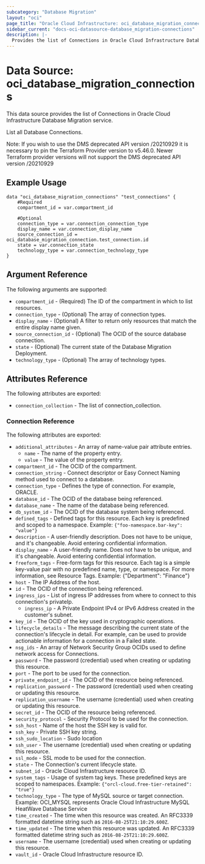 ```yaml
---
subcategory: "Database Migration"
layout: "oci"
page_title: "Oracle Cloud Infrastructure: oci_database_migration_connections"
sidebar_current: "docs-oci-datasource-database_migration-connections"
description: |-
  Provides the list of Connections in Oracle Cloud Infrastructure Database Migration service
---
```


# Data Source: oci_database_migration_connections
This data source provides the list of Connections in Oracle Cloud Infrastructure Database Migration service.

List all Database Connections.

Note: If you wish to use the DMS deprecated API version /20210929 it is necessary to pin the Terraform Provider version to v5.46.0. Newer Terraform provider versions will not support the DMS deprecated API version /20210929

## Example Usage

```hcl
data "oci_database_migration_connections" "test_connections" {
	#Required
	compartment_id = var.compartment_id

	#Optional
	connection_type = var.connection_connection_type
	display_name = var.connection_display_name
	source_connection_id = oci_database_migration_connection.test_connection.id
	state = var.connection_state
	technology_type = var.connection_technology_type
}
```

## Argument Reference

The following arguments are supported:

* `compartment_id` - (Required) The ID of the compartment in which to list resources. 
* `connection_type` - (Optional) The array of connection types.
* `display_name` - (Optional) A filter to return only resources that match the entire display name given. 
* `source_connection_id` - (Optional) The OCID of the source database connection.
* `state` - (Optional) The current state of the Database Migration Deployment. 
* `technology_type` - (Optional) The array of technology types.


## Attributes Reference

The following attributes are exported:

* `connection_collection` - The list of connection_collection.

### Connection Reference

The following attributes are exported:

* `additional_attributes` - An array of name-value pair attribute entries.
	* `name` - The name of the property entry.
	* `value` - The value of the property entry.
* `compartment_id` - The OCID of the compartment.
* `connection_string` - Connect descriptor or Easy Connect Naming method used to connect to a database. 
* `connection_type` - Defines the type of connection. For example, ORACLE.
* `database_id` - The OCID of the database being referenced. 
* `database_name` - The name of the database being referenced.
* `db_system_id` - The OCID of the database system being referenced. 
* `defined_tags` - Defined tags for this resource. Each key is predefined and scoped to a namespace. Example: `{"foo-namespace.bar-key": "value"}`
* `description` - A user-friendly description. Does not have to be unique, and it's changeable.  Avoid entering confidential information. 
* `display_name` - A user-friendly name. Does not have to be unique, and it's changeable.  Avoid entering confidential information. 
* `freeform_tags` - Free-form tags for this resource. Each tag is a simple key-value pair with no predefined name, type, or namespace.  For more information, see Resource Tags. Example: {"Department": "Finance"} 
* `host` - The IP Address of the host.
* `id` - The OCID of the connection being referenced.
* `ingress_ips` - List of ingress IP addresses from where to connect to this connection's privateIp.
	* `ingress_ip` - A Private Endpoint IPv4 or IPv6 Address created in the customer's subnet.
* `key_id` - The OCID of the key used in cryptographic operations.
* `lifecycle_details` - The message describing the current state of the connection's lifecycle in detail. For example, can be used to provide actionable information for a connection in a Failed state.
* `nsg_ids` - An array of Network Security Group OCIDs used to define network access for Connections. 
* `password` - The password (credential) used when creating or updating this resource. 
* `port` - The port to be used for the connection.
* `private_endpoint_id` - The OCID of the resource being referenced.
* `replication_password` - The password (credential) used when creating or updating this resource. 
* `replication_username` - The username (credential) used when creating or updating this resource. 
* `secret_id` - The OCID of the resource being referenced.
* `security_protocol` - Security Protocol to be used for the connection.
* `ssh_host` - Name of the host the SSH key is valid for. 
* `ssh_key` - Private SSH key string. 
* `ssh_sudo_location` - Sudo location 
* `ssh_user` - The username (credential) used when creating or updating this resource. 
* `ssl_mode` - SSL mode to be used for the connection.
* `state` - The Connection's current lifecycle state.
* `subnet_id` - Oracle Cloud Infrastructure resource ID.
* `system_tags` - Usage of system tag keys. These predefined keys are scoped to namespaces. Example: `{"orcl-cloud.free-tier-retained": "true"}` 
* `technology_type` - The type of MySQL source or target connection. Example: OCI_MYSQL represents Oracle Cloud Infrastructure MySQL HeatWave Database Service 
* `time_created` - The time when this resource was created. An RFC3339 formatted datetime string such as `2016-08-25T21:10:29.600Z`. 
* `time_updated` - The time when this resource was updated. An RFC3339 formatted datetime string such as `2016-08-25T21:10:29.600Z`. 
* `username` - The username (credential) used when creating or updating this resource. 
* `vault_id` - Oracle Cloud Infrastructure resource ID.


